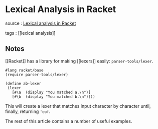 # Lexical Analysis in Racket

source
: [Lexical analysis in Racket](http://matt.might.net/articles/lexers-in-racket/)

tags
: [[lexical analysis]]


## Notes

[[Racket]] has a library for making [[lexers]] easily: `parser-tools/lexer`.

```racket
#lang racket/base
(require parser-tools/lexer)

(define ab-lexer 
 (lexer 
   [#\a  (display "You matched a.\n")]
   [#\b  (display "You matched b.\n")]))
```

This will create a lexer that matches input character by character until, finally, returning `'eof`.

The rest of this article contains a number of useful examples.
